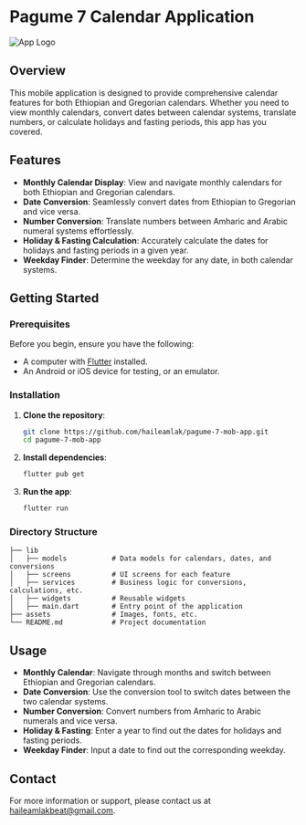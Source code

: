 #  Pagume 7 Calendar Application

![App Logo](images/bahirelogo.png) <!-- Add the logo image link here -->

## Overview

This mobile application is designed to provide comprehensive calendar features for both Ethiopian and Gregorian calendars. Whether you need to view monthly calendars, convert dates between calendar systems, translate numbers, or calculate holidays and fasting periods, this app has you covered.

## Features

- **Monthly Calendar Display**: View and navigate monthly calendars for both Ethiopian and Gregorian calendars.
- **Date Conversion**: Seamlessly convert dates from Ethiopian to Gregorian and vice versa.
- **Number Conversion**: Translate numbers between Amharic and Arabic numeral systems effortlessly.
- **Holiday & Fasting Calculation**: Accurately calculate the dates for holidays and fasting periods in a given year.
- **Weekday Finder**: Determine the weekday for any date, in both calendar systems.

## Getting Started

### Prerequisites

Before you begin, ensure you have the following:

- A computer with [Flutter](https://flutter.dev/docs/get-started/install) installed.
- An Android or iOS device for testing, or an emulator.

### Installation

1. **Clone the repository**:
    ```bash
    git clone https://github.com/haileamlak/pagume-7-mob-app.git
    cd pagume-7-mob-app
    ```

2. **Install dependencies**:
    ```bash
    flutter pub get
    ```

3. **Run the app**:
    ```bash
    flutter run
    ```

### Directory Structure

```plaintext
├── lib
│   ├── models           # Data models for calendars, dates, and conversions
│   ├── screens          # UI screens for each feature
│   ├── services         # Business logic for conversions, calculations, etc.
│   ├── widgets          # Reusable widgets
│   ├── main.dart        # Entry point of the application
├── assets               # Images, fonts, etc.
└── README.md            # Project documentation
```

## Usage
 - **Monthly Calendar**: Navigate through months and switch between Ethiopian and Gregorian calendars.
 - **Date Conversion**: Use the conversion tool to switch dates between the two calendar systems.
 - **Number Conversion**: Convert numbers from Amharic to Arabic numerals and vice versa.
 - **Holiday & Fasting**: Enter a year to find out the dates for holidays and fasting periods.
 - **Weekday Finder**: Input a date to find out the corresponding weekday.

## Contact
For more information or support, please contact us at haileamlakbeat@gmail.com.
